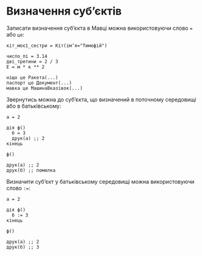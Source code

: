 # Визначення субʼєктів

Записати визначення субʼєкта в <subject>Мавці</subject> можна використовуючи слово `=`
<keyword>або</keyword> `це`:

```мавка
кіт_моєї_сестри = Кіт(імʼя="Тимофій")
```

```мавка
число_пі = 3.14
дві_третини = 2 / 3
Е = м * к ** 2
```

```мавка
ніщо це Ракета(...)
паспорт це Документ(...)
мавка це МашинаВказівок(...)
```

Звернутись можна до субʼєкта, що визначений в поточному середовищі <keyword>або</keyword> в батьківському:

```мавка
а = 2

дія ф()
  б = 3
  друк(а) ;; 2
кінець

ф()

друк(а) ;; 2
друк(б) ;; помилка
```

Визначити субʼєкт у батьківському середовищі можна використовуючи слово `:=`:

```мавка
а = 2

дія ф()
  б := 3
кінець

ф()

друк(а) ;; 2
друк(б) ;; 3
```